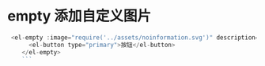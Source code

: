 # empty 添加自定义图片

````js
 <el-empty :image="require('../assets/noinformation.svg')" description="暂无问卷">
      <el-button type="primary">按钮</el-button>
    </el-empty>
    ```
````
